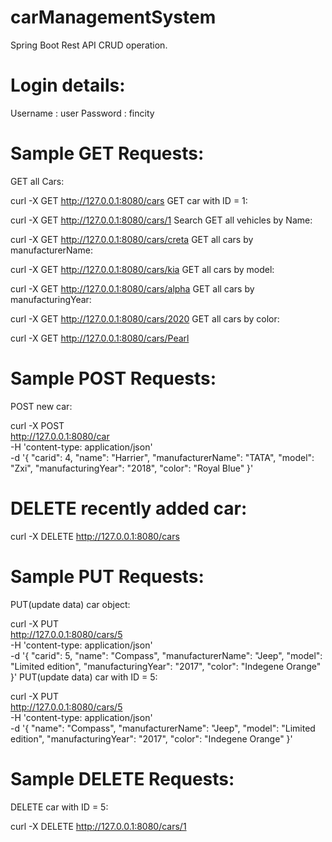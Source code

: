 # carManagementSystem
Spring Boot Rest API CRUD operation.

# Login details:
Username : user
Password : fincity

# Sample GET Requests:
GET all Cars:

curl -X GET http://127.0.0.1:8080/cars
GET car with ID = 1:

curl -X GET http://127.0.0.1:8080/cars/1
Search
GET all vehicles by Name:

curl -X GET http://127.0.0.1:8080/cars/creta
GET all cars by manufacturerName:

curl -X GET http://127.0.0.1:8080/cars/kia
GET all cars by model:

curl -X GET http://127.0.0.1:8080/cars/alpha
GET all cars by manufacturingYear:

curl -X GET http://127.0.0.1:8080/cars/2020
GET all cars by color:

curl -X GET http://127.0.0.1:8080/cars/Pearl
# Sample POST Requests:
POST new car:

curl -X POST \
  http://127.0.0.1:8080/car \
  -H 'content-type: application/json' \
  -d '{
        "carid": 4,
        "name": "Harrier",
        "manufacturerName": "TATA",
        "model": "Zxi",
        "manufacturingYear": "2018",
        "color": "Royal Blue"
  }'
# DELETE recently added car:

curl -X DELETE http://127.0.0.1:8080/cars
# Sample PUT Requests:
PUT(update data) car object:

curl -X PUT \
  http://127.0.0.1:8080/cars/5 \
  -H 'content-type: application/json' \
  -d '{
        "carid": 5,
        "name": "Compass",
        "manufacturerName": "Jeep",
        "model": "Limited edition",
        "manufacturingYear": "2017",
        "color": "Indegene Orange"
  }'
PUT(update data) car with ID = 5:

curl -X PUT \
  http://127.0.0.1:8080/cars/5 \
  -H 'content-type: application/json' \
  -d '{
        "name": "Compass",
        "manufacturerName": "Jeep",
        "model": "Limited edition",
        "manufacturingYear": "2017",
        "color": "Indegene Orange"
  }'
# Sample DELETE Requests:
DELETE car with ID = 5:

curl -X DELETE http://127.0.0.1:8080/cars/1
